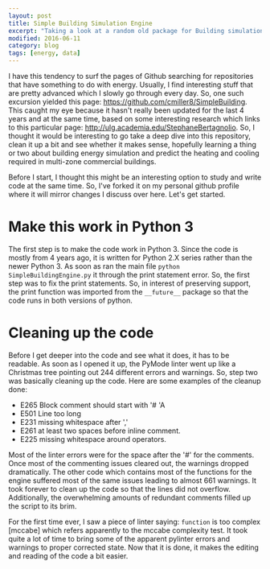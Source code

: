 ```yaml
---
layout: post
title: Simple Building Simulation Engine
excerpt: "Taking a look at a random old package for Building simulation."
modified: 2016-06-11
category: blog
tags: [energy, data]
---
```


I have this tendency to surf the pages of Github searching for repositories that have something to do with energy. Usually, I find interesting stuff that are pretty advanced which I slowly go through every day. So, one such excursion yielded this page: https://github.com/cmiller8/SimpleBuilding. This caught my eye because it hasn't really been updated for the last 4 years and at the same time, based on some interesting research which links to this particular page: http://ulg.academia.edu/StephaneBertagnolio. So, I thought it would be interesting to go take a deep dive into this repository, clean it up a bit and see whether it makes sense, hopefully learning a thing or two about building energy simulation and predict the heating and cooling required in multi-zone commercial buildings.

Before I start, I thought this might be an interesting option to study and write code at the same time. So, I've forked it on my personal github profile where it will mirror changes I discuss over here. Let's get started.

# Make this work in Python 3

The first step is to make the code work in Python 3. Since the code is mostly from 4 years ago, it is written for Python 2.X series rather than the newer Python 3. As soon as ran the main file `python SimpleBuildingEngine.py` it through the print statement error. So, the first step was to fix the print statements. So, in interest of preserving support, the print function was imported from the `__future__` package so that the code runs in both versions of python.

# Cleaning up the code

Before I get deeper into the code and see what it does, it has to be readable. As soon as I opened it up, the PyMode linter went up like a Christmas tree pointing out 244 different errors and warnings. So, step two was basically cleaning up the code. Here are some examples of the cleanup done:

- E265 Block comment should start with '# 'A
- E501 Line too long
- E231 missing whitespace after ','
- E261 at least two spaces before inline comment.
- E225 missing whitespace around operators.

Most of the linter errors were for the space after the '#' for the comments. Once most of the commenting issues cleared out, the warnings dropped dramatically. The other code which contains most of the functions for the engine suffered most of the same issues leading to almost 661 warnings. It took forever to clean up the code so that the lines did not overflow. Additionally, the overwhelming amounts of redundant comments filled up the script to its brim.

For the first time ever, I saw a piece of linter saying: `function` is too complex [mccabe] which refers apparently to the mccabe complexity test. It took quite a lot of time to bring some of the apparent pylinter errors and warnings to proper corrected state. Now that it is done, it makes the editing and reading of the code a bit easier.
